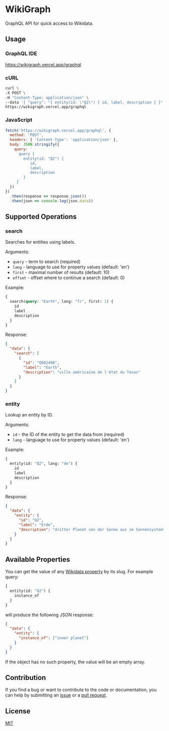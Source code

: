 # WikiGraph

GraphQL API for quick access to Wikidata.

## Usage

### GraphQL IDE

<a href="https://wikigraph.vercel.app/graphql" target="_blank">https://wikigraph.vercel.app/graphql</a>

### cURL

```sh
curl \
-X POST \
-H "Content-Type: application/json" \
--data '{ "query": "{ entity(id: \"Q2\") { id, label, description } }" }' \
https://wikigraph.vercel.app/graphql
```

### JavaScript

```js
fetch('https://wikigraph.vercel.app/graphql', {
  method: 'POST',
  headers: { 'Content-Type': 'application/json' },
  body: JSON.stringify({
    query: `
      query { 
        entity(id: "Q2") { 
           id, 
           label,
           description 
        } 
     }`
  })
})
  .then(response => response.json())
  .then(json => console.log(json.data))
```

## Supported Operations

### search

Searches for entities using labels.

Arguments:

- `query` - term to search (required)
- `lang` - language to use for property values (default: 'en')
- `first` - maximal number of results (default: 10)
- `offset` - offset where to continue a search (default: 0)

Example:

```graphql
{
  search(query: "Earth", lang: "fr", first: 1) {
    id
    label
    description
  }
}
```

Response:

```json
{
  "data": {
    "search": [
      {
        "id": "Q982498",
        "label": "Earth",
        "description": "ville américaine de l'état du Texas"
      }
    ]
  }
}
```

### entity

Lookup an entity by ID.

Arguments:

- `id` - the ID of the entity to get the data from (required)
- `lang` - language to use for property values (default: 'en')

Example:

```graphql
{
  entity(id: "Q2", lang: "de") {
    id
    label
    description
  }
}
```

Response:

```json
{
  "data": {
    "entity": {
      "id": "Q2",
      "label": "Erde",
      "description": "dritter Planet von der Sonne aus im Sonnensystem"
    }
  }
}
```

## Available Properties

You can get the value of any [Wikidata property](https://www.wikidata.org/wiki/Wikidata:List_of_properties) by its slug. For example query:

```graphql
{
  entity(id: "Q2") {
    instance_of
  }
}
```

will produce the following JSON response:

```json
{
  "data": {
    "entity": {
      "instance_of": ["inner planet"]
    }
  }
}
```

If the object has no such property, the value will be an empty array.

## Contribution

If you find a bug or want to contribute to the code or documentation, you can help by submitting an [issue](https://github.com/freearhey/wikigraph/issues) or a [pull request](https://github.com/freearhey/wikigraph/pulls).

## License

[MIT](LICENSE.md)
